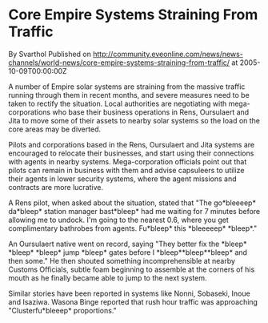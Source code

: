 # Core Empire Systems Straining From Traffic
By Svarthol
Published on http://community.eveonline.com/news/news-channels/world-news/core-empire-systems-straining-from-traffic/ at 2005-10-09T00:00:00Z

A number of Empire solar systems are straining from the massive traffic running through them in recent months, and severe measures need to be taken to rectify the situation. Local authorities are negotiating with mega-corporations who base their business operations in Rens, Oursulaert and Jita to move some of their assets to nearby solar systems so the load on the core areas may be diverted.  
  
Pilots and corporations based in the Rens, Oursulaert and Jita systems are encouraged to relocate their businesses, and start using their connections with agents in nearby systems. Mega-corporation officials point out that pilots can remain in business with them and advise capsuleers to utilize their agents in lower security systems, where the agent missions and contracts are more lucrative.  
  
A Rens pilot, when asked about the situation, stated that "The go\*bleeeep\* da\*bleep\* station manager bast\*bleep\* had me waiting for 7 minutes before allowing me to undock. I'm going to the nearest 0.6, where you get complimentary bathrobes from agents. Fu\*bleep\* this \*bleeeeep\* \*bleep\*."  
  
An Oursulaert native went on record, saying "They better fix the \*bleep\* \*bleep\* \*bleep\* jump \*bleep\* gates before I \*bleep\*\*bleep\*\*bleep\* and then some." He then shouted something incomprehensible at nearby Customs Officials, subtle foam beginning to assemble at the corners of his mouth as he finally became able to jump to the next system.  
  
Similar stories have been reported in systems like Nonni, Sobaseki, Inoue and Isaziwa. Wasona Binge reported that rush hour traffic was approaching "Clusterfu\*bleeep\* proportions."

